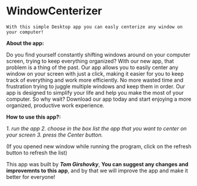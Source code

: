 # WindowCenterizer
`With this simple Desktop app you can easly centerize any window on your computer!`

**About the app:**

Do you find yourself constantly shifting windows around on your computer screen, trying to keep everything organized? With our new app, that problem is a thing of the past. Our app allows you to easily center any window on your screen with just a click, making it easier for you to keep track of everything and work more efficiently. No more wasted time and frustration trying to juggle multiple windows and keep them in order. Our app is designed to simplify your life and help you make the most of your computer. So why wait? Download our app today and start enjoying a more organized, productive work experience.

**How to use this app?:**

 *1. run the app
 2. choose in the box list the app that you want to center on your screen
 3. press the Center button.*

(If you opened new window while running the program, click on the refresh button to refresh the list)

This app was built by ***Tom Girshovky***, **You can suggest any changes and improvemnts to this app**, and by that we will improve the app and make it better for everyone!
